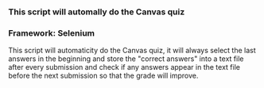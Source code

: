 
<h3>This script will automally do the Canvas quiz</h3> 

<h3>Framework: Selenium</h3>

<p>This script will automaticity do the Canvas quiz, it will always select the last answers in the beginning and store the "correct answers" into a text file after every submission and check if any answers appear in the text file before the next submission so that the grade will improve. </p> 
